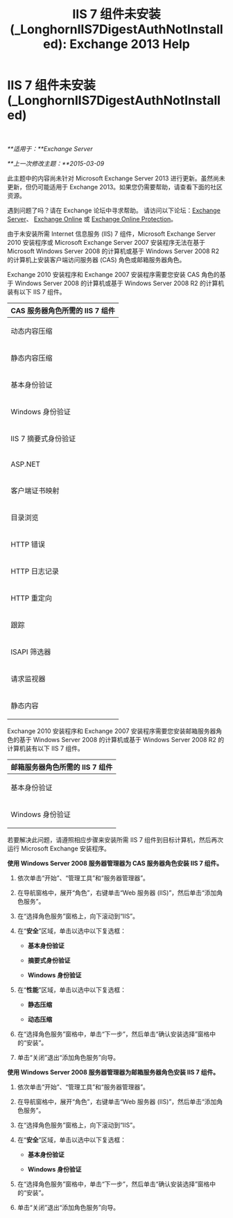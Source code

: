 ﻿---
title: 'IIS 7 组件未安装 (_LonghornIIS7DigestAuthNotInstalled): Exchange 2013 Help'
TOCTitle: IIS 7 组件未安装 (_LonghornIIS7DigestAuthNotInstalled)
ms:assetid: 5c0523d3-f1ba-4197-9c9f-715673dc1436
ms:mtpsurl: https://technet.microsoft.com/zh-cn/library/ms.exch.setupreadiness.longhorniis7digestauthnotinstalled(v=EXCHG.150)
ms:contentKeyID: 50490644
ms.date: 01/11/2018
mtps_version: v=EXCHG.150
ms.translationtype: HT
---

# IIS 7 组件未安装 (\_LonghornIIS7DigestAuthNotInstalled)

 

_**适用于：**Exchange Server_

_**上一次修改主题：**2015-03-09_

此主题中的内容尚未针对 Microsoft Exchange Server 2013 进行更新。虽然尚未更新，但仍可能适用于 Exchange 2013。如果您仍需要帮助，请查看下面的社区资源。

遇到问题了吗？请在 Exchange 论坛中寻求帮助。 请访问以下论坛：[Exchange Server](https://go.microsoft.com/fwlink/p/?linkid=60612)、 [Exchange Online](https://go.microsoft.com/fwlink/p/?linkid=267542) 或 [Exchange Online Protection](https://go.microsoft.com/fwlink/p/?linkid=285351)。

由于未安装所需 Internet 信息服务 (IIS) 7 组件，Microsoft Exchange Server 2010 安装程序或 Microsoft Exchange Server 2007 安装程序无法在基于 Microsoft Windows Server 2008 的计算机或基于 Windows Server 2008 R2 的计算机上安装客户端访问服务器 (CAS) 角色或邮箱服务器角色。

Exchange 2010 安装程序和 Exchange 2007 安装程序需要您安装 CAS 角色的基于 Windows Server 2008 的计算机或基于 Windows Server 2008 R2 的计算机装有以下 IIS 7 组件。


<table>
<colgroup>
<col style="width: 100%" />
</colgroup>
<thead>
<tr class="header">
<th><strong>CAS 服务器角色所需的 IIS 7 组件</strong></th>
</tr>
</thead>
<tbody>
<tr class="odd">
<td><p>动态内容压缩</p></td>
</tr>
<tr class="even">
<td><p>静态内容压缩</p></td>
</tr>
<tr class="odd">
<td><p>基本身份验证</p></td>
</tr>
<tr class="even">
<td><p>Windows 身份验证</p></td>
</tr>
<tr class="odd">
<td><p>IIS 7 摘要式身份验证</p></td>
</tr>
<tr class="even">
<td><p>ASP.NET</p></td>
</tr>
<tr class="odd">
<td><p>客户端证书映射</p></td>
</tr>
<tr class="even">
<td><p>目录浏览</p></td>
</tr>
<tr class="odd">
<td><p>HTTP 错误</p></td>
</tr>
<tr class="even">
<td><p>HTTP 日志记录</p></td>
</tr>
<tr class="odd">
<td><p>HTTP 重定向</p></td>
</tr>
<tr class="even">
<td><p>跟踪</p></td>
</tr>
<tr class="odd">
<td><p>ISAPI 筛选器</p></td>
</tr>
<tr class="even">
<td><p>请求监视器</p></td>
</tr>
<tr class="odd">
<td><p>静态内容</p></td>
</tr>
</tbody>
</table>


Exchange 2010 安装程序和 Exchange 2007 安装程序需要您安装邮箱服务器角色的基于 Windows Server 2008 的计算机或基于 Windows Server 2008 R2 的计算机装有以下 IIS 7 组件。


<table>
<colgroup>
<col style="width: 100%" />
</colgroup>
<thead>
<tr class="header">
<th><strong>邮箱服务器角色所需的 IIS 7 组件</strong></th>
</tr>
</thead>
<tbody>
<tr class="odd">
<td><p>基本身份验证</p></td>
</tr>
<tr class="even">
<td><p>Windows 身份验证</p></td>
</tr>
</tbody>
</table>


若要解决此问题，请遵照相应步骤来安装所需 IIS 7 组件到目标计算机，然后再次运行 Microsoft Exchange 安装程序。

**使用 Windows Server 2008 服务器管理器为 CAS 服务器角色安装 IIS 7 组件。**

1.  依次单击“开始”、“管理工具”和“服务器管理器”。

2.  在导航窗格中，展开“角色”，右键单击“Web 服务器 (IIS)”，然后单击“添加角色服务”。

3.  在“选择角色服务”窗格上，向下滚动到“IIS”。

4.  在“**安全**”区域，单击以选中以下复选框：
    
      - **基本身份验证**
    
      - **摘要式身份验证**
    
      - **Windows 身份验证**

5.  在“**性能**”区域，单击以选中以下复选框：
    
      - **静态压缩**
    
      - **动态压缩**

6.  在“选择角色服务”窗格中，单击“下一步”，然后单击“确认安装选择”窗格中的“安装”。

7.  单击“关闭”退出“添加角色服务”向导。

**使用 Windows Server 2008 服务器管理器为邮箱服务器角色安装 IIS 7 组件。**

1.  依次单击“开始”、“管理工具”和“服务器管理器”。

2.  在导航窗格中，展开“角色”，右键单击“Web 服务器 (IIS)”，然后单击“添加角色服务”。

3.  在“选择角色服务”窗格上，向下滚动到“IIS”。

4.  在“**安全**”区域，单击以选中以下复选框：
    
      - **基本身份验证**
    
      - **Windows 身份验证**

5.  在“选择角色服务”窗格中，单击“下一步”，然后单击“确认安装选择”窗格中的“安装”。

6.  单击“关闭”退出“添加角色服务”向导。

